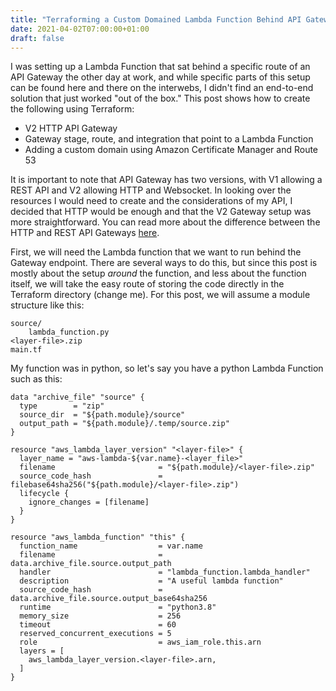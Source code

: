```yaml
---
title: "Terraforming a Custom Domained Lambda Function Behind API Gateway"
date: 2021-04-02T07:00:00+01:00
draft: false
---
```


I was setting up a Lambda Function that sat behind a specific route of an API Gateway the other day at work, and while specific parts of this setup can be found here and there on the interwebs, I didn't find an end-to-end solution that just worked "out of the box." This post shows how to create the following using Terraform:

* V2 HTTP API Gateway
* Gateway stage, route, and integration that point to a Lambda Function
* Adding a custom domain using Amazon Certificate Manager and Route 53

It is important to note that API Gateway has two versions, with V1 allowing a REST API and V2 allowing HTTP and Websocket. In looking over the resources I would need to create and the considerations of my API, I decided that HTTP would be enough and that the V2 Gateway setup was more straightforward. You can read more about the difference between the HTTP and REST API Gateways [here](https://docs.aws.amazon.com/apigateway/latest/developerguide/http-api-vs-rest.html).

First, we will need the Lambda function that we want to run behind the Gateway endpoint. There are several ways to do this, but since this post is mostly about the setup _around_ the function, and less about the function itself, we will take the easy route of storing the code directly in the Terraform directory (change me). For this post, we will assume a module structure like this:

```
source/
    lambda_function.py
<layer-file>.zip
main.tf
```

My function was in python, so let's say you have a python Lambda Function such as this:

```
data "archive_file" "source" {
  type        = "zip"
  source_dir  = "${path.module}/source"
  output_path = "${path.module}/.temp/source.zip"
}

resource "aws_lambda_layer_version" "<layer-file>" {
  layer_name = "aws-lambda-${var.name}-<layer_file>"
  filename                       = "${path.module}/<layer-file>.zip"
  source_code_hash               = filebase64sha256("${path.module}/<layer-file>.zip")
  lifecycle {
    ignore_changes = [filename]
  }
}

resource "aws_lambda_function" "this" {
  function_name                  = var.name
  filename                       = data.archive_file.source.output_path
  handler                        = "lambda_function.lambda_handler"
  description                    = "A useful lambda function"
  source_code_hash               = data.archive_file.source.output_base64sha256
  runtime                        = "python3.8"
  memory_size                    = 256
  timeout                        = 60
  reserved_concurrent_executions = 5
  role                           = aws_iam_role.this.arn
  layers = [
    aws_lambda_layer_version.<layer-file>.arn,
  ]
}

```
